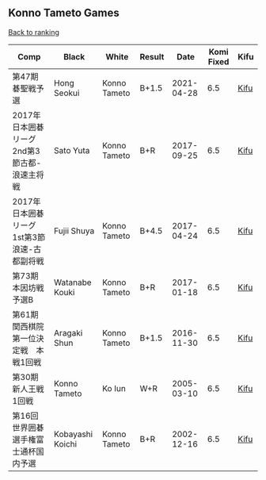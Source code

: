 ## Konno Tameto Games

[Back to ranking](../../index.md)




| **Comp** | **Black** | **White** | **Result** | **Date** | **Komi Fixed** | **Kifu** | 
| --- | --- | --- | --- | --- | --- | --- |
| 第47期碁聖戦予選 | Hong Seokui | Konno Tameto | B+1.5 | 2021-04-28 | 6.5 | [Kifu](https://kifudepot.net/kifucontents.php?id=hVSm04lMtHMgOBQzEtO0AA%3D%3D) | 
| 2017年日本囲碁リーグ2nd第3節古都-浪速主将戦 | Sato Yuta | Konno Tameto | B+R | 2017-09-25 | 6.5 | [Kifu](https://kifudepot.net/kifucontents.php?id=LcmRlsNO8P%2BajU%2FaFcchOw%3D%3D) | 
| 2017年日本囲碁リーグ1st第3節浪速-古都副将戦 | Fujii Shuya | Konno Tameto | B+4.5 | 2017-04-24 | 6.5 | [Kifu](https://kifudepot.net/kifucontents.php?id=OKiH6gNepOm1J3iafWiXjQ%3D%3D) | 
| 第73期本因坊戦予選B | Watanabe Kouki | Konno Tameto | B+R | 2017-01-18 | 6.5 | [Kifu](https://kifudepot.net/kifucontents.php?id=ocPLBwtYZeP9iCstx%2F6jAQ%3D%3D) | 
| 第61期関西棋院第一位決定戦　本戦1回戦 | Aragaki Shun | Konno Tameto | B+1.5 | 2016-11-30 | 6.5 | [Kifu](https://kifudepot.net/kifucontents.php?id=zhrcpTnG6lqbvpX%2FMq0itw%3D%3D) | 
| 第30期新人王戦1回戦 | Konno Tameto | Ko Iun | W+R | 2005-03-10 | 6.5 | [Kifu](https://kifudepot.net/kifucontents.php?id=y%2BJWbN61oGBAAtmhvlLwCg%3D%3D) | 
| 第16回世界囲碁選手権富士通杯国内予選 | Kobayashi Koichi | Konno Tameto | B+R | 2002-12-16 | 6.5 | [Kifu](https://kifudepot.net/kifucontents.php?id=wspP2bOYK3k24QymmKhIig%3D%3D) |




